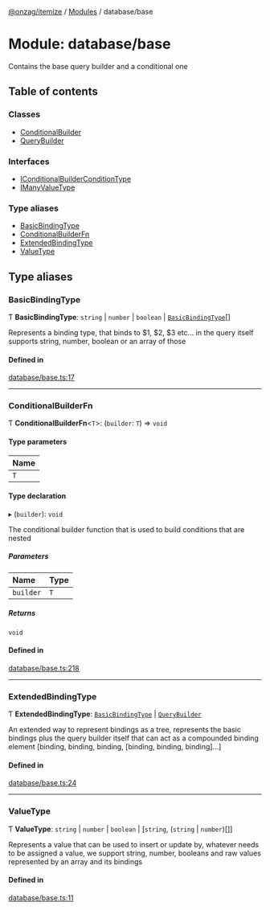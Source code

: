 [@onzag/itemize](../README.md) / [Modules](../modules.md) / database/base

# Module: database/base

Contains the base query builder and a conditional one

## Table of contents

### Classes

- [ConditionalBuilder](../classes/database_base.ConditionalBuilder.md)
- [QueryBuilder](../classes/database_base.QueryBuilder.md)

### Interfaces

- [IConditionalBuilderConditionType](../interfaces/database_base.IConditionalBuilderConditionType.md)
- [IManyValueType](../interfaces/database_base.IManyValueType.md)

### Type aliases

- [BasicBindingType](database_base.md#basicbindingtype)
- [ConditionalBuilderFn](database_base.md#conditionalbuilderfn)
- [ExtendedBindingType](database_base.md#extendedbindingtype)
- [ValueType](database_base.md#valuetype)

## Type aliases

### BasicBindingType

Ƭ **BasicBindingType**: `string` \| `number` \| `boolean` \| [`BasicBindingType`](database_base.md#basicbindingtype)[]

Represents a binding type, that binds to $1, $2, $3 etc... in the query itself
supports string, number, boolean or an array of those

#### Defined in

[database/base.ts:17](https://github.com/onzag/itemize/blob/5c2808d3/database/base.ts#L17)

___

### ConditionalBuilderFn

Ƭ **ConditionalBuilderFn**<`T`\>: (`builder`: `T`) => `void`

#### Type parameters

| Name |
| :------ |
| `T` |

#### Type declaration

▸ (`builder`): `void`

The conditional builder function that is used to build
conditions that are nested

##### Parameters

| Name | Type |
| :------ | :------ |
| `builder` | `T` |

##### Returns

`void`

#### Defined in

[database/base.ts:218](https://github.com/onzag/itemize/blob/5c2808d3/database/base.ts#L218)

___

### ExtendedBindingType

Ƭ **ExtendedBindingType**: [`BasicBindingType`](database_base.md#basicbindingtype) \| [`QueryBuilder`](../classes/database_base.QueryBuilder.md)

An extended way to represent bindings as a tree, represents the basic bindings
plus the query builder itself that can act as a compounded binding element
[binding, binding, binding, [binding, binding, binding]...]

#### Defined in

[database/base.ts:24](https://github.com/onzag/itemize/blob/5c2808d3/database/base.ts#L24)

___

### ValueType

Ƭ **ValueType**: `string` \| `number` \| `boolean` \| [`string`, (`string` \| `number`)[]]

Represents a value that can be used to insert or update by, whatever
needs to be assigned a value, we support string, number, booleans
and raw values represented by an array and its bindings

#### Defined in

[database/base.ts:11](https://github.com/onzag/itemize/blob/5c2808d3/database/base.ts#L11)

